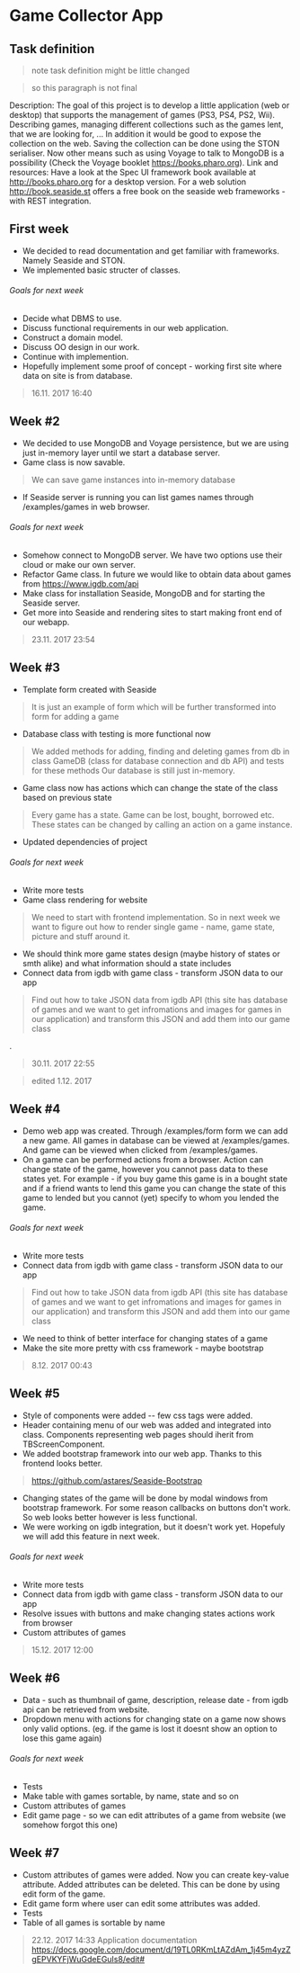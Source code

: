 # Game Collector App
## Task definition 
> note task definition might be little changed

> so this paragraph is not final

Description: The goal of this project is to develop a little application (web or desktop) that supports the management of games (PS3, PS4, PS2, Wii). Describing games, managing different collections such as the games lent, that 	we are looking for, ... In addition it would be good to expose the collection on the web. Saving the collection can be done using the STON serialiser. Now other means such as using Voyage to talk to MongoDB is a possibility (Check the Voyage booklet https://books.pharo.org).
Link and resources: Have a look at the Spec UI framework book available at http://books.pharo.org for a desktop version. For a web solution http://book.seaside.st offers a free book on the seaside web frameworks - with REST integration.

## First week
- We decided to read documentation and get familiar with frameworks.
Namely Seaside and STON.
- We implemented basic structer of classes.

###### Goals for next week
- Decide what DBMS to use.
- Discuss functional requirements in our web application.
- Construct a domain model.
- Discuss OO design in our work.
- Continue with implemention.
- Hopefully implement some proof of concept - working first site where data on site is from database.

> 16.11. 2017 16:40

## Week #2
- We decided to use MongoDB and Voyage persistence, but we are using just in-memory layer until we start a database server.
- Game class is now savable.

> We can save game instances into in-memory database

- If Seaside server is running you can list games names through /examples/games in web browser.

###### Goals for next week
- Somehow connect to MongoDB server. We have two options use their cloud or make our own server.
- Refactor Game class. In future we would like to obtain data about games from https://www.igdb.com/api
- Make class for installation Seaside, MongoDB and for starting the Seaside server.
- Get more into Seaside and rendering sites to start making front end of our webapp.

> 23.11. 2017 23:54

## Week #3
- Template form created with Seaside

> It is just an example of form which will be further transformed into form for adding a game

- Database class with testing is more functional now

> We added methods for adding, finding and deleting games from db in class GameDB (class for database connection and db API) and tests for these methods
Our database is still just in-memory.

- Game class now has actions which can change the state of the class based on previous state

> Every game has a state. Game can be lost, bought, borrowed etc. These states can be changed by calling an action on a game instance.

- Updated dependencies of project

###### Goals for next week
- Write more tests
- Game class rendering for website

> We need to start with frontend implementation. So in next week we want to figure out how to render single game - name, game state, picture and stuff around it.

- We should think more game states design (maybe history of states or smth alike) and what information should a state includes
- Connect data from igdb with game class - transform JSON data to our app

> Find out how to take JSON data from igdb API (this site has database of games and we want to get infromations and images for games in our application) and transform this JSON and add them into our game class

.

> 30.11. 2017 22:55

 

> edited 1.12. 2017


## Week #4
- Demo web app was created. Through /examples/form form we can add a new game. All games in database can be viewed at /examples/games. And game can be viewed when clicked from /examples/games.
- On a game can be performed actions from a browser. Action can change state of the game, however you cannot pass data to these states yet. For example - if you buy game this game is in a bought state and if a friend wants to lend this game you can change the state of this game to lended but you cannot (yet) specify to whom you lended the game.


###### Goals for next week
- Write more tests
- Connect data from igdb with game class - transform JSON data to our app

> Find out how to take JSON data from igdb API (this site has database of games and we want to get infromations and images for games in our application) and transform this JSON and add them into our game class

- We need to think of better interface for changing states of a game
- Make the site more pretty with css framework - maybe bootstrap

> 8.12. 2017 00:43

## Week #5
- Style of components were added -- few css tags were added.
- Header containing menu of our web was added and integrated into class. Components representing web pages should iherit from TBScreenComponent.
- We added bootstrap framework into our web app. Thanks to this frontend looks better.

> https://github.com/astares/Seaside-Bootstrap

- Changing states of the game will be done by modal windows from bootstrap framework. For some reason callbacks on buttons don't work. So web looks better however is less functional.
- We were working on igdb integration, but it doesn't work yet. Hopefuly we will add this feature in next week.

###### Goals for next week
- Write more tests
- Connect data from igdb with game class - transform JSON data to our app
- Resolve issues with buttons and make changing states actions work from browser
- Custom attributes of games

> 15.12. 2017 12:00

## Week #6
- Data - such as thumbnail of game, description, release date - from igdb api can be retrieved from website.
- Dropdown menu with actions for changing state on a game now shows only valid options. (eg. if the game is lost it doesnt show an option to lose this game again)

###### Goals for next week
- Tests
- Make table with games sortable, by name, state and so on
- Custom attributes of games
- Edit game page - so we can edit attributes of a game from website (we somehow forgot this one)

## Week #7
- Custom attributes of games were added. Now you can create key-value attribute. Added attributes can be deleted. This can be done by using edit form of the game.
- Edit game form where user can edit some attributes was added.
- Tests
- Table of all games is sortable by name

> 22.12. 2017 14:33
Application documentation
https://docs.google.com/document/d/19TL0RKmLtAZdAm_1j45m4yzZgEPVKYFjWuGdeEGuIs8/edit#